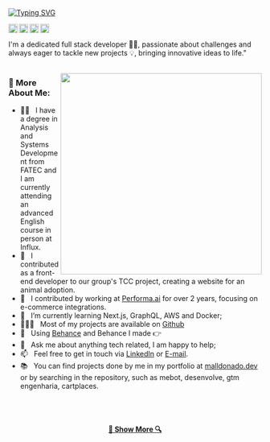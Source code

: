 
  <a align="center" href="https://git.io/typing-svg">
    <img align="center" src="https://readme-typing-svg.herokuapp.com?font=Fira+Code&weight=500&duration=3000&color=000000&width=435&lines=Hello%2C+There!!👋;I'm+Matheus+Maldonado;Welcome+to+my+github!!" alt="Typing SVG" />
  </a>


<br>

<a href='https://br.linkedin.com/in/matheusmaldonadosilva'><img height="18px" align='left' alt="linkedin" src="https://raw.githubusercontent.com/rahul-jha98/rahul-jha98/561d474902b59c7429ec22bb73e225696c27b202/assets/linkedin.svg"/></a>
<a href='https://www.instagram.com/malldonado.dev/'><img height="18px" align='left' alt="instagram" src="https://icones.pro/wp-content/uploads/2021/02/instagram-icone-gris.png" /></a>
<a href='https://www.behance.net/malldonado'><img height="18px" align='left' alt="behance" src="https://cdn.icon-icons.com/icons2/1130/PNG/512/behancelogoincircularsocialinterfacebutton_80297.png" /></a>
<a href='https://malldonado.dev'><img height="18px" alt="website" src="https://icon-library.com/images/web-icon-svg/web-icon-svg-5.jpg" /></a>


I'm a dedicated full stack developer 👨‍💻, passionate about challenges and always eager to tackle new projects 💡, bringing innovative ideas to life."
<br/>
<br/>

<img align='right' src='https://i.pinimg.com/originals/cd/59/d6/cd59d626dc86397fe45080e6e9c7027d.gif' width="400px">
<!--<img align='right' src='https://user-images.githubusercontent.com/5713670/87202985-820dcb80-c2b6-11ea-9f56-7ec461c497c3.gif' height="50px" width='100px"'> -->
  
### 🧐 More About Me:

- 👨‍🎓 &nbsp; I have a degree in Analysis and Systems Development from FATEC and I am currently attending an advanced English course in person at Influx.
- 🐶 &nbsp; I contributed as a front-end developer to our group's TCC project, creating a website for an animal adoption.
- 🤝 &nbsp; I contributed by working at [Performa.ai](https://performa.ai/) for over 2 years, focusing on e-commerce integrations.
- 🌱 &nbsp; I’m currently learning Next.js, GraphQL, AWS and Docker;
- 👨🏻‍💻 &nbsp; Most of my projects are available on [Github](https://github.com/malldonado?tab=repositories)
- 🎨 &nbsp; Using [Behance](https://www.behance.net/malldonado) and Behance I made 👉
- 💬 &nbsp; Ask me about anything tech related, I am happy to help;
- 📫 &nbsp; Feel free to get in touch via [LinkedIn](https://www.linkedin.com/in/matheusmaldonadosilva) or [E-mail](contato@malldonado.dev).
- 📚 &nbsp; You can find projects done by me in my portfolio at [malldonado.dev](https://malldonado.dev/) or by searching in the repository, such as mebot, desenvolve, gtm engenharia, cartplaces.


<!-- <hr>
<h2 align="center">🔥 Languages & Frameworks & Tools & Abilities 🔥</h2>
<br> -->

<br>

<!-- ### 🔨 Languages and Tools: -->

<!-- <a href="#" target="_blank" > <img align="left" src="https://www.svgrepo.com/show/452214/html-5.svg" alt="pytorch" height="14px"/> </a> 
<a href="#" target="_blank" > <img align="left" src="https://www.svgrepo.com/show/452185/css-3.svg" alt="pytorch" height="14px"/> </a> 
<a href="#" target="_blank" > <img align="left" src="https://www.svgrepo.com/show/374061/sass.svg" alt="pytorch" height="14px"/> </a> 
<a href="#" target="_blank" > <img align="left" src="https://www.svgrepo.com/show/353498/bootstrap.svg" alt="pytorch" height="14px"/> </a> 
<a href="#" target="_blank" > <img align="left" src="https://www.svgrepo.com/show/374118/tailwind.svg" alt="pytorch" height="14px"/> </a> 
<a href="#" target="_blank" > <img align="left" src="https://www.svgrepo.com/show/373574/ejs.svg" alt="pytorch" height="14px"/> </a> 
<a href="#" target="_blank" > <img align="left" src="https://pics.freeicons.io/uploads/icons/png/20167174151551942641-512.png" alt="pytorch" height="14px"/> </a> 
<a href="#" target="_blank" > <img align="left" src="https://www.svgrepo.com/show/452130/vue.svg" alt="pytorch" height="14px"/> </a>
<a href="#" target="_blank" > <img align="left" src="https://images.opencollective.com/chakra-ui-pro/61bd1dd/logo/256.png" alt="pytorch" height="14px"/> </a> 
<a href="#" target="_blank" > <img align="left" src="https://www.svgrepo.com/show/448222/figma.svg" alt="pytorch" height="14px"/> </a> 
<a href="#" target="_blank" > <img align="left" src="https://www.svgrepo.com/show/349419/javascript.svg" alt="pytorch" height="14px"/> </a> 
<a href="#" target="_blank" > <img align="left" src="https://www.svgrepo.com/show/353940/jquery.svg" alt="pytorch" height="14px"/> </a> 
<a href="#" target="_blank" > <img align="left" src="https://www.svgrepo.com/show/353714/express.svg" alt="pytorch" height="14px"/> </a> 
<a href="#" target="_blank" > <img align="left" src="https://www.svgrepo.com/show/373863/nest-middleware-js.svg" alt="pytorch" height="14px"/> </a> 
<a href="#" target="_blank" > <img align="left" src="https://www.svgrepo.com/show/452093/redux.svg" alt="pytorch" height="14px"/> </a> 
<a href="#" target="_blank" > <img align="left" src="https://www.svgrepo.com/show/354478/typescript-icon.svg" alt="pytorch" height="14px"/> </a> 
<a href="#" target="_blank" > <img align="left" src="https://www.svgrepo.com/show/354112/nextjs.svg" alt="pytorch" height="14px"/> </a> 
<a href="#" target="_blank" > <img align="left" src="https://www.svgrepo.com/show/353386/algolia.svg" alt="pytorch" height="14px"/> </a>
<br>
<a href="#" target="_blank" > <img align="left" src="https://www.svgrepo.com/show/342225/socket-io.svg" alt="pytorch" height="14px"/> </a>
<a href="#" target="_blank" > <img align="left" src="https://www.svgrepo.com/show/378837/node.svg" alt="pytorch" height="14px"/> </a> 
<a href="#" target="_blank" > <img align="left" src="https://www.svgrepo.com/show/452088/php.svg" alt="pytorch" height="14px"/> </a> 
<a href="#" target="_blank" > <img align="left" src="https://www.svgrepo.com/show/303379/laravel-logo.svg" alt="pytorch" height="14px"/> </a> 
<a href="#" target="_blank" > <img align="left" src="https://www.svgrepo.com/show/373521/composer.svg" alt="pytorch" height="14px"/> </a> 
<a href="#" target="_blank" > <img align="left" src="https://www.svgrepo.com/show/354272/redis.svg" alt="pytorch" height="14px"/> </a> 
<a href="#" target="_blank" > <img align="left" src="https://www.svgrepo.com/show/331488/mongodb.svg" alt="pytorch" height="14px"/> </a>
<a href="#" target="_blank" > <img align="left" src="https://www.svgrepo.com/show/373595/firebase.svg" alt="pytorch" height="14px"/> </a> 
<a href="#" target="_blank" > <img align="left" src="https://www.svgrepo.com/show/301451/mysql-logo.svg" alt="pytorch" height="14px"/> </a> 
<a href="#" target="_blank" > <img align="left" src="https://www.svgrepo.com/show/354200/postgresql.svg" alt="pytorch" height="14px"/> </a> 
<a href="#" target="_blank" > <img align="left" src="https://www.svgrepo.com/show/448266/aws.svg" alt="pytorch" height="14px"/> </a> 
<a href="#" target="_blank" > <img align="left" src="https://www.svgrepo.com/show/448218/digital-ocean.svg" alt="pytorch" height="14px"/> </a> 
<a href="#" target="_blank" > <img align="left" src="https://www.svgrepo.com/show/354512/vercel.svg" alt="pytorch" height="14px"/> </a> 
<a href="#" target="_blank" > <img align="left" src="https://www.svgrepo.com/show/448221/docker.svg" alt="pytorch" height="14px"/> </a> 
<a href="#" target="_blank" > <img align="left" src="https://www.svgrepo.com/show/448226/gitlab.svg" alt="pytorch" height="14px"/> </a>  -->

<!--
<h2 align="center">⚡ Stats ⚡</h2>
<br>
<p align=center>
  <div align=center>
    <a href="https://github.com/denvercoder1/github-readme-streak-stats" title="Go to Source">
      <img align="left" width=390 src="https://github-readme-streak-stats.herokuapp.com/?user=zumrudu-anka&theme=react&border=61dafb&hide_border=true" alt="zumrudu-anka" />
    </a>
    <a href="https://github.com/anuraghazra/github-readme-stats" title="Go to Source">
      <img align="right" width=390 src="https://github-readme-stats.vercel.app/api?username=zumrudu-anka&show_icons=true&theme=react&border_color=61dafb&hide_border=true" />
    </a>
  </div>
  <br><br><br><br><br><br><br><br><br>
  <div align=center>
    <a href="https://github.com/anuraghazra/github-readme-stats">
      <img width=325 align="center" src="https://github-readme-stats.vercel.app/api/top-langs/?username=zumrudu-anka&hide=c%23,powershell,Mathematica,Ruby,Objective-C,Objective-C%2b%2b,Cuda&title_color=61dafb&text_color=ffffff&icon_color=61dafb&bg_color=20232a&langs_count=8&layout=compact&border_color=61dafb&hide_border=true" />
    </a>
  </div>
  <br>
  
  <img src="https://github-readme-activity-graph.cyclic.app/graph?username=zumrudu-anka&theme=react-dark&bg_color=20232a&hide_border=true" width="100%"/>
</p>
-->

<!--
<h2 align="center">👨‍💻 Repositories 👨‍💻</h2>
<br>
<div width="100%" align="center">
  <a align="left" href="https://github.com/zumrudu-anka/Algorithms" title="Algorithms"><img align="left" height="115" src="https://github-readme-stats.vercel.app/api/pin/?username=zumrudu-anka&repo=Algorithms&theme=react&border_color=61dafb&border_radius=10"></a><a align="right" href="https://github.com/zumrudu-anka/DataStructures" title="Data Structures"><img align="right" height="115" src="https://github-readme-stats.vercel.app/api/pin/?username=zumrudu-anka&repo=DataStructures&theme=react&border_color=61dafb&border_radius=10"></a>
</div>
<br/><br/><br/><br/><br/><br/>
<div width="100%" align="center">
  <a align="left" href="https://github.com/zumrudu-anka/Turkce-Heceleme-CPP" title="Turkce-Heceleme-CPP"><img align="left" height="115" src="https://github-readme-stats.vercel.app/api/pin/?username=zumrudu-anka&repo=Turkce-Heceleme-CPP&theme=react&border_color=61dafb&border_radius=10"></a>
  <a align="right" href="https://github.com/zumrudu-anka/CopyMoveForgeryDetectionWithDCT" title="Copy&Move Forgery Detection With DCT"><img align="right" height="115" src="https://github-readme-stats.vercel.app/api/pin/?username=zumrudu-anka&repo=CopyMoveForgeryDetectionWithDCT&theme=react&border_color=61dafb&border_radius=10"></a>
</div>
<br/><br/><br/><br/><br/><br/>
<div width="100%" align="center">
  <a align="left" href="https://github.com/zumrudu-anka/cpp-openmp-needleman-wunsch" title="Needleman Wunsch Algorithm With OpenMP"><img align="left" height="115" src="https://github-readme-stats.vercel.app/api/pin/?username=zumrudu-anka&repo=cpp-openmp-needleman-wunsch&theme=react&border_color=61dafb&border_radius=10"></a>
  <a align="right" href="https://github.com/zumrudu-anka/cpp-artificial-neural-networks" title="Artificial Neural Networks"><img align="right" height="115" src="https://github-readme-stats.vercel.app/api/pin/?username=zumrudu-anka&repo=cpp-artificial-neural-networks&theme=react&border_color=61dafb&border_radius=10"></a>
</div>
<br/><br/><br/><br/><br/><br/>
<div width="100%" align="center">
  <a align="left" href="https://github.com/zumrudu-anka/javascript-minesweeper" title="Minesweeper"><img align="left" height="115" src="https://github-readme-stats.vercel.app/api/pin/?username=zumrudu-anka&repo=javascript-minesweeper&theme=react&border_color=61dafb&border_radius=10"></a>
  <a align="right" href="https://github.com/zumrudu-anka/KTU-TraditionalComputerOlympics-2019" title="KTU Traditional Computer Olympics 2019-2020"><img align="right" height="115" src="https://github-readme-stats.vercel.app/api/pin/?username=zumrudu-anka&repo=KTU-TraditionalComputerOlympics-2019&theme=react&border_color=61dafb&border_radius=10"></a>
</div>
-->

<br>
<h4 align="center">
  <a href="https://github.com/matheusmaldonadosilva?tab=repositories" title="Show Repositories">🔎 Show More 🔍</a>
</h4>
